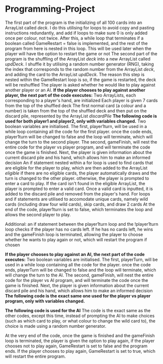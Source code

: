 # Programming-Project
The first part of the program is the initializing of all 100 cards into an ArrayList called _deck_. I do this utilising for loops to avoid copy and pasting instructions redundantly, and add if loops to make sure 0 is only added once per colour, not twice. 
After this, a while loop that terminates if a boolean called GameRestart = false is implemented, and the rest of the program from here is nested in this loop. This will be used later when the player will have tbe option to restart the game or not
The second part of the program is the shuffling of the ArrayList _deck_ into a new ArrayList called _updDeck_. I shuffle it by utilising a random number generator (RNG), taking the index that corresponds to the random number from the ArrayList _deck_, and adding the card to the ArrayList _updDeck_. The reason this step is nested within the GameRestart loop is so, if the game is restarted, the deck will be reshuffled
The player is asked whether he would like to play against another player or an AI.
**If the player chooses to play against another player, the next part of the code executes:**
  Two ArrayLists, each corresponding to a player's hand, are initialized
  Each player is given 7 cards from the top of the shuffled deck
  The first normal card (a colour and a number) is taken from the top of the shuffled deck and then put on the discard pile, represented by the ArrayList _discardPile_ 
**The following code is used for both player1 and player2, only with variables changed.**
    Two boolean variables are initialised. The first, player1turn, will be used in a while loop containing all the code for the first player. once the code ends,     player1turn will be changed to false and the loop will terminate, which will change the turn to the second player. The second, gameFinish, will nest the entire code for the player vs player program, and will terminate the code once the game is finished.
  Next, the player is given information about the current discard pile and his hand, which allows him to make an informed decision
  An if statement nested within a for loop is used to find cards that are eligible for the player to play, which are then added to the ArrayList _eligible_
  if there are no eligible cards, the player automatically draws and the turn is changed to the other player. otherwise, the player is prompted to enter a card to play. If the card isn't found in the eligible ArrayList, the player is prompted to enter a valid card. Once a valid card is inputted, it is added to the discard pile and removed from the player's hand.
  For loops and if statements are utilised to accomodate unique cards, namely wild cards (including draw four wild cards), skip cards, and draw 2 cards
  At the end of the code, player1turn is set to false, which terminates the loop and allows the second player to play.

  Additional: an if statement between the player1turn loop and the !player1turn loop checks if the player has no cards left. If he has no cards left, he wins and the gameFinish loop is terminated, allowing the player to choose whether he wants to play again or not, which will restart the program if chosen

  **If the player chooses to play against an AI, the next part of the code executes:**
  Two boolean variables are initialised. The first, playerTurn, will be used in a while loop containing all the code for the player. once the code ends,     playerTurn will be changed to false and the loop will terminate, which will change the turn to the AI. The second, gameFinish, will nest the entire code for the player vs AI program, and will terminate the code once the game is finished.
    Next, the player is given information about the current discard pile and his hand, which allows him to make an informed decision
    **The following code is the exact same one used for the player vs player program, only with variables changed.**

**The following code is used for the AI**
  The code is the exact same as the other codes, except this time, instead of prompting the AI to make choices (such as which card to play, or what colour to change the wild card to), the choice is made using a random number generator.

  At the very end of the code, once the game is finished and the gameFinish loop is terminated, the player is given the option to play again, if the player chooses not to play again, GameRestart is set to false and the program ends. If the player chooses to play again, GameRestart is set to true, which will restart the entire program. 
